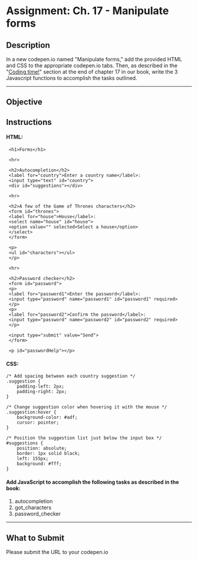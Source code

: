 # Assignment: Ch. 17 - Manipulate forms

## Description

In a new codepen.io named "Manipulate forms," add the provided HTML and CSS to the appropriate codepen.io tabs. Then, as described in the "[Coding time!](https://thejsway.net/chapter17/#coding-time)" section at the end of chapter 17 in our book, write the 3 Javascript functions to accomplish the tasks outlined.

---

## Objective

## Instructions

#### HTML:

```
 <h1>Forms</h1>

 <hr>

 <h2>Autocompletion</h2>
 <label for="country">Enter a country name</label>:
 <input type="text" id="country">
 <div id="suggestions"></div>

 <hr>

 <h2>A few of the Game of Thrones characters</h2>
 <form id="thrones">
 <label for="house">House</label>:
 <select name="house" id="house">
 <option value="" selected>Select a house</option>
 </select>
 </form>

 <p>
 <ul id="characters"></ul>
 </p>

 <hr>

 <h2>Password checker</h2>
 <form id="password">
 <p>
 <label for="password1">Enter the password</label>:
 <input type="password" name="password1" id="password1" required>
 </p>
 <p>
 <label for="password2">Confirm the password</label>:
 <input type="password" name="password2" id="password2" required>
 </p>

 <input type="submit" value="Send">
 </form>

 <p id="passwordHelp"></p>
```

#### CSS:

```
/* Add spacing between each country suggestion */
.suggestion {
    padding-left: 2px;
    padding-right: 2px;
}

/* Change suggestion color when hovering it with the mouse */
.suggestion:hover {
    background-color: #adf;
    cursor: pointer;
}

/* Position the suggestion list just below the input box */
#suggestions {
    position: absolute;
    border: 1px solid black;
    left: 155px;
    background: #fff;
}
```

#### Add JavaScript to accomplish the following tasks as described in the book:

1. autocompletion
2. got_characters
3. password_checker

---

## What to Submit

Please submit the URL to your codepen.io